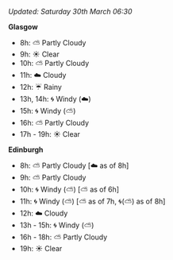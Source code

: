 *Updated: Saturday 30th March 06:30*

**Glasgow**

* 8h: :partly_sunny: Partly Cloudy
* 9h: :sunny: Clear
* 10h: :partly_sunny: Partly Cloudy
* 11h: :cloud: Cloudy
* 12h: :umbrella: Rainy
* 13h, 14h: :cyclone: Windy (:cloud:)
* 15h: :cyclone: Windy (:partly_sunny:)
* 16h: :partly_sunny: Partly Cloudy
* 17h - 19h: :sunny: Clear

**Edinburgh**

* 8h: :partly_sunny: Partly Cloudy [:cloud: as of 8h]
* 9h: :partly_sunny: Partly Cloudy
* 10h: :cyclone: Windy (:partly_sunny:) [:partly_sunny: as of 6h]
* 11h: :cyclone: Windy (:partly_sunny:) [:partly_sunny: as of 7h, :cyclone:(:partly_sunny:) as of 8h]
* 12h: :cloud: Cloudy
* 13h - 15h: :cyclone: Windy (:partly_sunny:)
* 16h - 18h: :partly_sunny: Partly Cloudy
* 19h: :sunny: Clear
